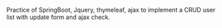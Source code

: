 Practice of SpringBoot, Jquery, thymeleaf, ajax to implement a CRUD user list with update form and ajax check.